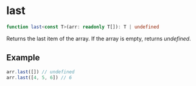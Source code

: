 # last

```ts
function last<const T>(arr: readonly T[]): T | undefined
```

Returns the last item of the array. If the array is empty, returns *undefined*.

## Example

```ts
arr.last([]) // undefined
arr.last([4, 5, 6]) // 6
```
